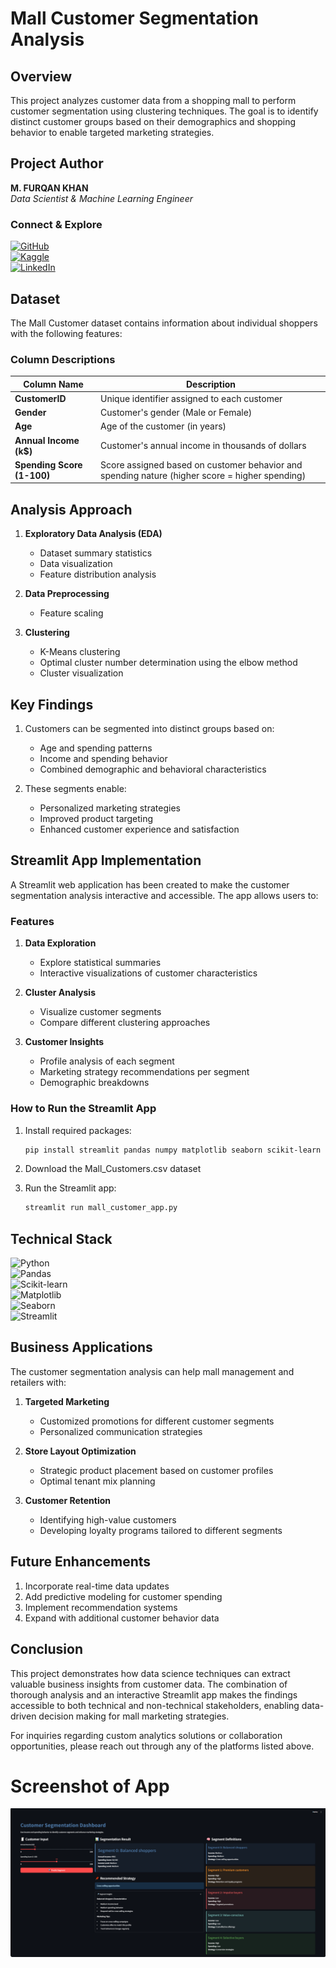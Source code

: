# Mall Customer Segmentation Analysis

## Overview

This project analyzes customer data from a shopping mall to perform customer segmentation using clustering techniques. The goal is to identify distinct customer groups based on their demographics and shopping behavior to enable targeted marketing strategies.

## Project Author

**M. FURQAN KHAN**  
*Data Scientist & Machine Learning Engineer*


### Connect & Explore
[![GitHub](https://img.shields.io/badge/GitHub-100000?style=for-the-badge&logo=github&logoColor=white)](https://github.com/furqank73)  
[![Kaggle](https://img.shields.io/badge/Kaggle-20BEFF?style=for-the-badge&logo=kaggle&logoColor=white)](https://www.kaggle.com/fkgaming)  
[![LinkedIn](https://img.shields.io/badge/LinkedIn-0077B5?style=for-the-badge&logo=linkedin&logoColor=white)](https://www.linkedin.com/in/furqan-khan-256798268/)

## Dataset

The Mall Customer dataset contains information about individual shoppers with the following features:

### Column Descriptions

| Column Name | Description |
|-------------|-------------|
| **CustomerID** | Unique identifier assigned to each customer |
| **Gender** | Customer's gender (Male or Female) |
| **Age** | Age of the customer (in years) |
| **Annual Income (k$)** | Customer's annual income in thousands of dollars |
| **Spending Score (1-100)** | Score assigned based on customer behavior and spending nature (higher score = higher spending) |

## Analysis Approach

1. **Exploratory Data Analysis (EDA)**
   - Dataset summary statistics
   - Data visualization
   - Feature distribution analysis

2. **Data Preprocessing**
   - Feature scaling

3. **Clustering**
   - K-Means clustering
   - Optimal cluster number determination using the elbow method
   - Cluster visualization

## Key Findings

1. Customers can be segmented into distinct groups based on:
   - Age and spending patterns
   - Income and spending behavior
   - Combined demographic and behavioral characteristics

2. These segments enable:
   - Personalized marketing strategies
   - Improved product targeting
   - Enhanced customer experience and satisfaction

## Streamlit App Implementation

A Streamlit web application has been created to make the customer segmentation analysis interactive and accessible. The app allows users to:

### Features

1. **Data Exploration**
   - Explore statistical summaries
   - Interactive visualizations of customer characteristics

2. **Cluster Analysis**
   - Visualize customer segments
   - Compare different clustering approaches

3. **Customer Insights**
   - Profile analysis of each segment
   - Marketing strategy recommendations per segment
   - Demographic breakdowns

### How to Run the Streamlit App

1. Install required packages:
   ```bash
   pip install streamlit pandas numpy matplotlib seaborn scikit-learn
   ```

2. Download the Mall_Customers.csv dataset

3. Run the Streamlit app:
   ```bash
   streamlit run mall_customer_app.py
   ```

## Technical Stack

![Python](https://img.shields.io/badge/Python-3776AB?style=flat-square&logo=python&logoColor=white)  
![Pandas](https://img.shields.io/badge/Pandas-150458?style=flat-square&logo=pandas&logoColor=white)  
![Scikit-learn](https://img.shields.io/badge/Scikit--learn-F7931E?style=flat-square&logo=scikit-learn&logoColor=white)  
![Matplotlib](https://img.shields.io/badge/Matplotlib-3776AB?style=flat-square&logo=python&logoColor=white)  
![Seaborn](https://img.shields.io/badge/Seaborn-3776AB?style=flat-square&logo=python&logoColor=white)  
![Streamlit](https://img.shields.io/badge/Streamlit-FF4B4B?style=flat-square&logo=streamlit&logoColor=white)  

## Business Applications

The customer segmentation analysis can help mall management and retailers with:

1. **Targeted Marketing**
   - Customized promotions for different customer segments
   - Personalized communication strategies

2. **Store Layout Optimization**
   - Strategic product placement based on customer profiles
   - Optimal tenant mix planning

3. **Customer Retention**
   - Identifying high-value customers
   - Developing loyalty programs tailored to different segments

## Future Enhancements

1. Incorporate real-time data updates
2. Add predictive modeling for customer spending
3. Implement recommendation systems
4. Expand with additional customer behavior data

## Conclusion

This project demonstrates how data science techniques can extract valuable business insights from customer data. The combination of thorough analysis and an interactive Streamlit app makes the findings accessible to both technical and non-technical stakeholders, enabling data-driven decision making for mall marketing strategies.

For inquiries regarding custom analytics solutions or collaboration opportunities, please reach out through any of the platforms listed above.

# Screenshot of App
![App](streamlit_app/Capturestreaw.PNG)